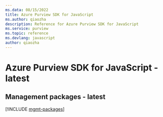 ```yaml
---
ms.data: 08/15/2022
title: Azure Purview SDK for JavaScript
ms.author: qiaozha
description: Reference for Azure Purview SDK for JavaScript
ms.service: purview
ms.topic: reference
ms.devlang: javascript
author: qiaozha
---
```

# Azure Purview SDK for JavaScript - latest

## Management packages - latest
[!INCLUDE [mgmt-packages](purview-mgmt-index.md)]